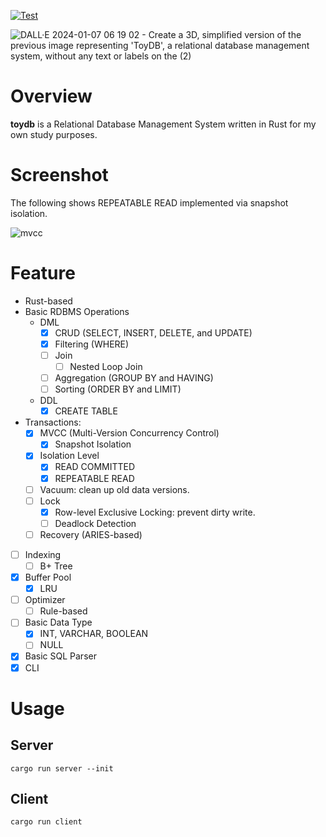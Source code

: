 [![Test](https://github.com/gtnao0219/toydb/actions/workflows/test.yml/badge.svg)](https://github.com/gtnao0219/toydb/actions/workflows/test.yml)

![DALL·E 2024-01-07 06 19 02 - Create a 3D, simplified version of the previous image representing 'ToyDB', a relational database management system, without any text or labels on the (2)](https://github.com/gtnao0219/toydb/assets/25474324/0926e663-95e7-4fe3-a938-f28bbd05dd69)


# Overview

**toydb** is a Relational Database Management System written in Rust for my own study purposes.

# Screenshot

The following shows REPEATABLE READ implemented via snapshot isolation.

![mvcc](https://github.com/gtnao0219/toydb/assets/25474324/74254571-b03c-45e6-b515-f5962bb27f76)

# Feature

- Rust-based
- Basic RDBMS Operations
  - DML
    - [x] CRUD (SELECT, INSERT, DELETE, and UPDATE)
    - [x] Filtering (WHERE)
    - [ ] Join
      - [ ] Nested Loop Join
    - [ ] Aggregation (GROUP BY and HAVING)
    - [ ] Sorting (ORDER BY and LIMIT)
  - DDL
    - [x] CREATE TABLE
- Transactions:
  - [x] MVCC (Multi-Version Concurrency Control)
    - [x] Snapshot Isolation
  - [x] Isolation Level
    - [x] READ COMMITTED
    - [x] REPEATABLE READ
  - [ ] Vacuum: clean up old data versions.
  - [ ] Lock
    - [x] Row-level Exclusive Locking: prevent dirty write.
    - [ ] Deadlock Detection
  - [ ] Recovery (ARIES-based)
- [ ] Indexing
  - [ ] B+ Tree
- [x] Buffer Pool
  - [x] LRU
- [ ] Optimizer
  - [ ] Rule-based
- [ ] Basic Data Type
  - [x] INT, VARCHAR, BOOLEAN
  - [ ] NULL
- [x] Basic SQL Parser
- [x] CLI

# Usage

## Server

```command
cargo run server --init
```

## Client

```command
cargo run client
```
